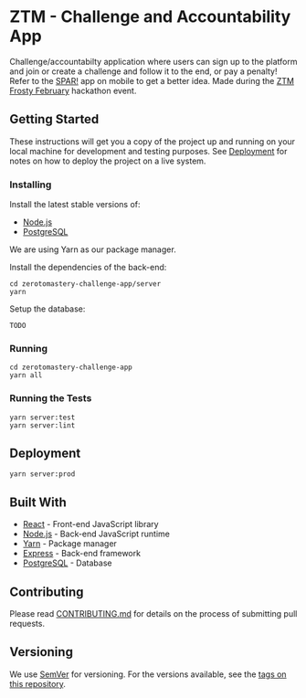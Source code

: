 # ZTM - Challenge and Accountability App

Challenge/accountabilty application where users can sign up to the platform and
join or create a challenge and follow it to the end, or pay a penalty! Refer to
the [SPAR!](https://getspar.com/) app on mobile to get a better idea. Made
during the
[ZTM Frosty February](https://github.com/zero-to-mastery/frosty-february-hackathon)
hackathon event.

## Getting Started

These instructions will get you a copy of the project up and running on your
local machine for development and testing purposes. See
[Deployment](#deployment) for notes on how to deploy the project on a live
system.

### Installing

Install the latest stable versions of:

- [Node.js](https://nodejs.org/)
- [PostgreSQL](https://www.postgresql.org/download/)

We are using Yarn as our package manager.

Install the dependencies of the back-end:

```text
cd zerotomastery-challenge-app/server
yarn
```

Setup the database:

```text
TODO
```

### Running

```text
cd zerotomastery-challenge-app
yarn all
```

### Running the Tests

```text
yarn server:test
yarn server:lint
```

## Deployment

```text
yarn server:prod
```

## Built With

- [React](https://reactjs.org/) - Front-end JavaScript library
- [Node.js](https://nodejs.org/) - Back-end JavaScript runtime
- [Yarn](https://yarnpkg.com/) - Package manager
- [Express](http://expressjs.com/) - Back-end framework
- [PostgreSQL](http://postgresql.org/) - Database

## Contributing

Please read [CONTRIBUTING.md](CONTRIBUTING.md) for details on the process of
submitting pull requests.

## Versioning

We use [SemVer](http://semver.org/) for versioning. For the versions available,
see the
[tags on this repository](https://github.com/Dan-Y-Ko/zerotomastery-challenge-app/tags).
